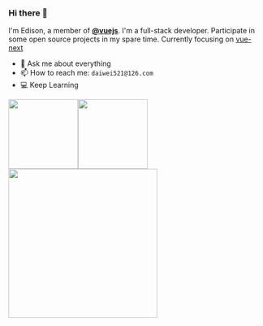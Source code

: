 ### Hi there 👋
I'm Edison, a member of [**@vuejs**](https://github.com/vuejs?type=source). I'm a full-stack developer. Participate in some open source projects in my spare time.
Currently focusing on [vue-next](https://github.com/vuejs/vue-next)
- 💬 Ask me about everything
- 📫 How to reach me: `daiwei521@126.com`
- 💻 Keep Learning

<img align="" height="137px" src="https://github-readme-stats.vercel.app/api?username=edison1105&hide_title=true&hide_border=true&show_icons=true&include_all_commits=true&line_height=21&theme=vue-dark&border_radius=0" /><img align="" height="137px" src="https://github-readme-stats.vercel.app/api/top-langs/?username=edison1105&hide_title=true&hide_border=true&layout=compact&theme=vue-dark&border_radius=0" />
<img align="" height="293px" src="http://activity-graph.herokuapp.com/graph?username=edison1105&theme=nord&color=41b883&point=41b883&hide_border=true&bg_color=273849&line=ffffff" />


